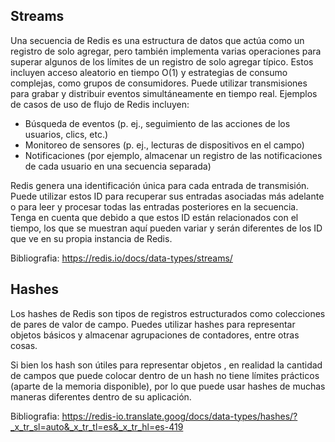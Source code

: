 ## Streams

Una secuencia de Redis es una estructura de datos que actúa como un registro de solo agregar, pero también implementa varias operaciones para superar algunos de los límites de un registro de solo agregar típico. Estos incluyen acceso aleatorio en tiempo O(1) y estrategias de consumo complejas, como grupos de consumidores. Puede utilizar transmisiones para grabar y distribuir eventos simultáneamente en tiempo real. Ejemplos de casos de uso de flujo de Redis incluyen:

* Búsqueda de eventos (p. ej., seguimiento de las acciones de los usuarios, clics, etc.)
* Monitoreo de sensores (p. ej., lecturas de dispositivos en el campo)
* Notificaciones (por ejemplo, almacenar un registro de las notificaciones de cada usuario en una secuencia separada)

Redis genera una identificación única para cada entrada de transmisión. Puede utilizar estos ID para recuperar sus entradas asociadas más adelante o para leer y procesar todas las entradas posteriores en la secuencia. Tenga en cuenta que debido a que estos ID están relacionados con el tiempo, los que se muestran aquí pueden variar y serán diferentes de los ID que ve en su propia instancia de Redis.

Bibliografia:
https://redis.io/docs/data-types/streams/

## Hashes

Los hashes de Redis son tipos de registros estructurados como colecciones de pares de valor de campo. Puedes utilizar hashes para representar objetos básicos y almacenar agrupaciones de contadores, entre otras cosas.

Si bien los hash son útiles para representar objetos , en realidad la cantidad de campos que puede colocar dentro de un hash no tiene límites prácticos (aparte de la memoria disponible), por lo que puede usar hashes de muchas maneras diferentes dentro de su aplicación.

Bibliografia:
https://redis-io.translate.goog/docs/data-types/hashes/?_x_tr_sl=auto&_x_tr_tl=es&_x_tr_hl=es-419